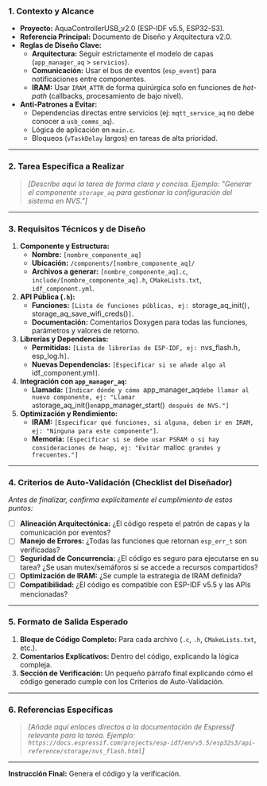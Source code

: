 ### **1. Contexto y Alcance**
- **Proyecto:** AquaControllerUSB_v2.0 (ESP-IDF v5.5, ESP32-S3).
- **Referencia Principal:** Documento de Diseño y Arquitectura v2.0.
- **Reglas de Diseño Clave:**
    - **Arquitectura:** Seguir estrictamente el modelo de capas (`app_manager_aq` > `servicios`).
    - **Comunicación:** Usar el bus de eventos (`esp_event`) para notificaciones entre componentes.
    - **IRAM:** Usar `IRAM_ATTR` de forma quirúrgica solo en funciones de *hot-path* (callbacks, procesamiento de bajo nivel).
- **Anti-Patrones a Evitar:**
    - Dependencias directas entre servicios (ej: `mqtt_service_aq` no debe conocer a `usb_comms_aq`).
    - Lógica de aplicación en `main.c`.
    - Bloqueos (`vTaskDelay` largos) en tareas de alta prioridad.

---

### **2. Tarea Específica a Realizar**
> *[Describe aquí la tarea de forma clara y concisa. Ejemplo: "Generar el componente `storage_aq` para gestionar la configuración del sistema en NVS."]*

---

### **3. Requisitos Técnicos y de Diseño**
1.  **Componente y Estructura:**
    - **Nombre:** `[nombre_componente_aq]`
    - **Ubicación:** `/components/[nombre_componente_aq]/`
    - **Archivos a generar:** `[nombre_componente_aq].c`, `include/[nombre_componente_aq].h`, `CMakeLists.txt`, `idf_component.yml`.
2.  **API Pública (`.h`):**
    - **Funciones:** `[Lista de funciones públicas, ej: `storage_aq_init()`, `storage_aq_save_wifi_creds()`]`.
    - **Documentación:** Comentarios Doxygen para todas las funciones, parámetros y valores de retorno.
3.  **Librerías y Dependencias:**
    - **Permitidas:** `[Lista de librerías de ESP-IDF, ej: `nvs_flash.h`, `esp_log.h`]`.
    - **Nuevas Dependencias:** `[Especificar si se añade algo al `idf_component.yml`]`.
4.  **Integración con `app_manager_aq`:**
    - **Llamada:** `[Indicar dónde y cómo `app_manager_aq` debe llamar al nuevo componente, ej: "Llamar a `storage_aq_init()` en `app_manager_start()` después de NVS."]`
5.  **Optimización y Rendimiento:**
    - **IRAM:** `[Especificar qué funciones, si alguna, deben ir en IRAM, ej: "Ninguna para este componente"]`.
    - **Memoria:** `[Especificar si se debe usar PSRAM o si hay consideraciones de heap, ej: "Evitar `malloc` grandes y frecuentes."]`

---

### **4. Criterios de Auto-Validación (Checklist del Diseñador)**
*Antes de finalizar, confirma explícitamente el cumplimiento de estos puntos:*
- [ ] **Alineación Arquitectónica:** ¿El código respeta el patrón de capas y la comunicación por eventos?
- [ ] **Manejo de Errores:** ¿Todas las funciones que retornan `esp_err_t` son verificadas?
- [ ] **Seguridad de Concurrencia:** ¿El código es seguro para ejecutarse en su tarea? ¿Se usan mutex/semáforos si se accede a recursos compartidos?
- [ ] **Optimización de IRAM:** ¿Se cumple la estrategia de IRAM definida?
- [ ] **Compatibilidad:** ¿El código es compatible con ESP-IDF v5.5 y las APIs mencionadas?

---

### **5. Formato de Salida Esperado**
1.  **Bloque de Código Completo:** Para cada archivo (`.c`, `.h`, `CMakeLists.txt`, etc.).
2.  **Comentarios Explicativos:** Dentro del código, explicando la lógica compleja.
3.  **Sección de Verificación:** Un pequeño párrafo final explicando cómo el código generado cumple con los Criterios de Auto-Validación.

---

### **6. Referencias Específicas**
> *[Añade aquí enlaces directos a la documentación de Espressif relevante para la tarea. Ejemplo: `https://docs.espressif.com/projects/esp-idf/en/v5.5/esp32s3/api-reference/storage/nvs_flash.html`]*

---
**Instrucción Final:** Genera el código y la verificación.